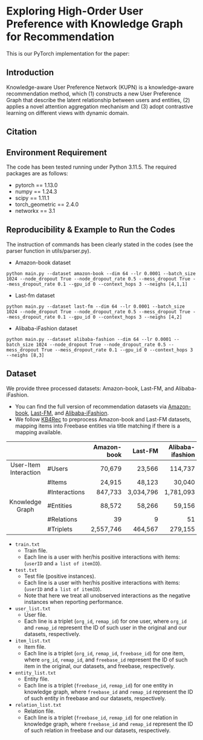 # Exploring High-Order User Preference with Knowledge Graph for Recommendation

This is our PyTorch implementation for the paper:

<!-- > Xiang Wang, Tinglin Huang, Dingxian Wang, Yancheng Yuan, Zhenguang Liu, Xiangnan He and Tat-Seng Chua (2021). Learning Intents behind Interactions with Knowledge Graph for Recommendation.  [Paper in arXiv](https://arxiv.org/abs/2102.07057). In WWW'2021, Ljubljana, Slovenia, April 19-23, 2021. -->

## Introduction

Knowledge-aware User Preference Network (KUPN) is a knowledge-aware recommendation method, which (1) constructs a new User Preference Graph that describe the latent relationship between users and entities, (2) applies a novel attention aggregation mechanism and (3) adopt contrastive learning on different views with dynamic domain.

## Citation 

## Environment Requirement

The code has been tested running under Python 3.11.5. The required packages are as follows:

- pytorch == 1.13.0
- numpy == 1.24.3
- scipy == 1.11.1
- torch_geometric == 2.4.0
- networkx == 3.1

## Reproducibility & Example to Run the Codes

<!-- To demonstrate the reproducibility of the best performance reported in our paper and faciliate researchers to track whether the model status is consistent with ours, we provide the best parameter settings (might be different for the custormized datasets) in the scripts, and provide [the log for our trainings](https://github.com/huangtinglin/Knowledge_Graph_based_Intent_Network/tree/main/training_log). -->

The instruction of commands has been clearly stated in the codes (see the parser function in utils/parser.py). 
- Amazon-book dataset

```
python main.py --dataset amazon-book --dim 64 --lr 0.0001 --batch_size 1024 --node_dropout True --node_dropout_rate 0.5 --mess_dropout True --mess_dropout_rate 0.1 --gpu_id 0 --context_hops 3 --neighs [4,1,1]
```


- Last-fm dataset

```
python main.py --dataset last-fm --dim 64 --lr 0.0001 --batch_size 1024 --node_dropout True --node_dropout_rate 0.5 --mess_dropout True --mess_dropout_rate 0.1 --gpu_id 0 --context_hops 3 --neighs [4,2]
```


- Alibaba-iFashion dataset

```
python main.py --dataset alibaba-fashion --dim 64 --lr 0.0001 --batch_size 1024 --node_dropout True --node_dropout_rate 0.5 --mess_dropout True --mess_dropout_rate 0.1 --gpu_id 0 --context_hops 3 --neighs [8,3]
```


## Dataset

We provide three processed datasets: Amazon-book, Last-FM, and Alibaba-iFashion.

- You can find the full version of recommendation datasets via [Amazon-book](http://jmcauley.ucsd.edu/data/amazon), [Last-FM](http://www.cp.jku.at/datasets/LFM-1b/), and [Alibaba-iFashion](https://github.com/wenyuer/POG).
- We follow [KB4Rec](https://github.com/RUCDM/KB4Rec) to preprocess Amazon-book and Last-FM datasets, mapping items into Freebase entities via title matching if there is a mapping available.

|                       |               | Amazon-book |   Last-FM | Alibaba-ifashion |
| :-------------------: | :------------ | ----------: | --------: | ---------------: |
| User-Item Interaction | #Users        |      70,679 |    23,566 |          114,737 |
|                       | #Items        |      24,915 |    48,123 |           30,040 |
|                       | #Interactions |     847,733 | 3,034,796 |        1,781,093 |
|    Knowledge Graph    | #Entities     |      88,572 |    58,266 |           59,156 |
|                       | #Relations    |          39 |         9 |               51 |
|                       | #Triplets     |   2,557,746 |   464,567 |          279,155 |

- `train.txt`
  - Train file.
  - Each line is a user with her/his positive interactions with items: (`userID` and `a list of itemID`).
- `test.txt`
  - Test file (positive instances).
  - Each line is a user with her/his positive interactions with items: (`userID` and `a list of itemID`).
  - Note that here we treat all unobserved interactions as the negative instances when reporting performance.
- `user_list.txt`
  - User file.
  - Each line is a triplet (`org_id`, `remap_id`) for one user, where `org_id` and `remap_id` represent the ID of such user in the original and our datasets, respectively.
- `item_list.txt`
  - Item file.
  - Each line is a triplet (`org_id`, `remap_id`, `freebase_id`) for one item, where `org_id`, `remap_id`, and `freebase_id` represent the ID of such item in the original, our datasets, and freebase, respectively.
- `entity_list.txt`
  - Entity file.
  - Each line is a triplet (`freebase_id`, `remap_id`) for one entity in knowledge graph, where `freebase_id` and `remap_id` represent the ID of such entity in freebase and our datasets, respectively.
- `relation_list.txt`
  - Relation file.
  - Each line is a triplet (`freebase_id`, `remap_id`) for one relation in knowledge graph, where `freebase_id` and `remap_id` represent the ID of such relation in freebase and our datasets, respectively.

<!-- ## Acknowledgement

Any scientific publications that use our datasets should cite the following paper as the reference:

```
@inproceedings{KGIN2020,
  author    = {Xiang Wang and
              Tinglin Huang and 
              Dingxian Wang and
              Yancheng Yuan and
              Zhenguang Liu and
              Xiangnan He and
              Tat{-}Seng Chua},
  title     = {Learning Intents behind Interactions with Knowledge Graph for Recommendation},
  booktitle = {{WWW}},
  pages     = {878-887},
  year      = {2021}
}
```

Nobody guarantees the correctness of the data, its suitability for any particular purpose, or the validity of results based on the use of the data set. The data set may be used for any research purposes under the following conditions:

- The user must acknowledge the use of the data set in publications resulting from the use of the data set.
- The user may not redistribute the data without separate permission.
- The user may not try to deanonymise the data.
- The user may not use this information for any commercial or revenue-bearing purposes without first obtaining permission from us. -->